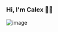 ### Hi, I'm Calex 👋😎

![image](https://github.com/calexandre/calexandre/assets/1485193/f51f977e-4c21-4020-bf82-883c1b5ac996)

<!--
**calexandre/calexandre** is a ✨ _special_ ✨ repository because its `README.md` (this file) appears on your GitHub profile.

Here are some ideas to get you started:

- 🔭 I’m currently working on ...
- 🌱 I’m currently learning ...
- 👯 I’m looking to collaborate on ...
- 🤔 I’m looking for help with ...
- 💬 Ask me about ...
- 📫 How to reach me: ...
- 😄 Pronouns: ...
- ⚡ Fun fact: ...
-->
